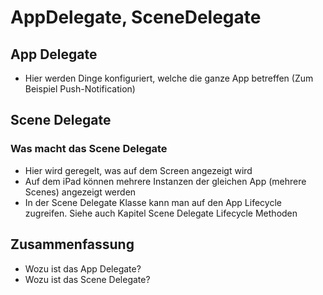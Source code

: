 # AppDelegate, SceneDelegate


## App Delegate
- Hier werden Dinge konfiguriert, welche die ganze App betreffen (Zum Beispiel Push-Notification)

## Scene Delegate

### Was macht das Scene Delegate
- Hier wird geregelt, was auf dem Screen angezeigt wird
- Auf dem iPad können mehrere Instanzen der gleichen App (mehrere Scenes) angezeigt werden
- In der Scene Delegate Klasse kann man auf den App Lifecycle zugreifen. Siehe auch Kapitel Scene Delegate Lifecycle Methoden

## Zusammenfassung
- Wozu ist das App Delegate?
- Wozu ist das Scene Delegate?

